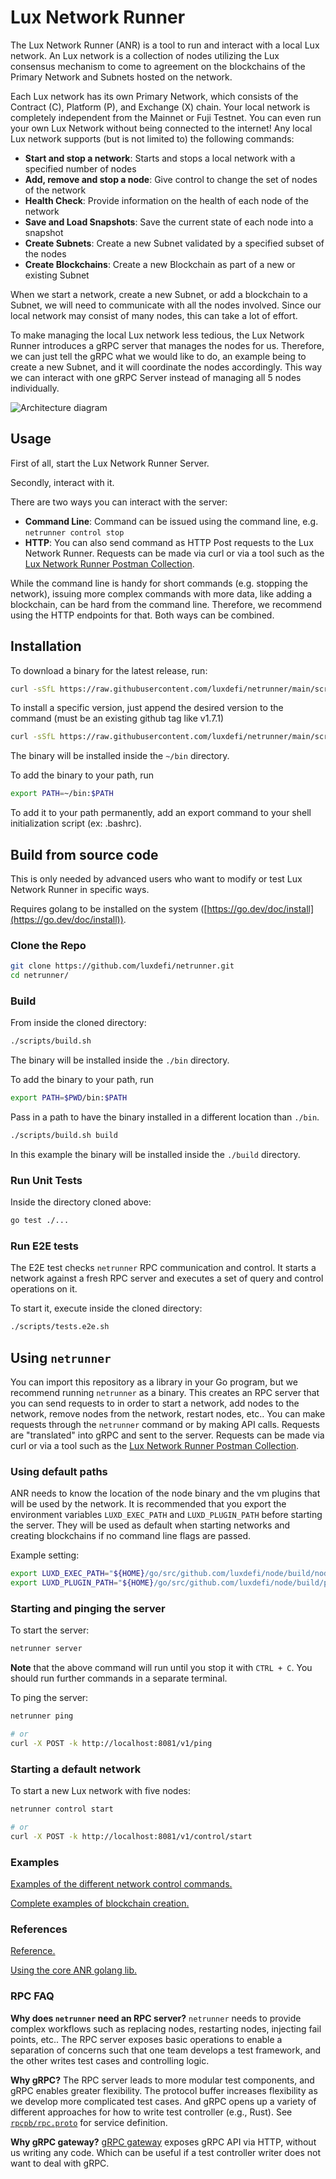 # Lux Network Runner

The Lux Network Runner (ANR) is a tool to run and interact with a local Lux network. An Lux network is a collection of nodes utilizing the Lux consensus mechanism to come to agreement on the blockchains of the Primary Network and Subnets hosted on the network.

Each Lux network has its own Primary Network, which consists of the Contract (C), Platform (P), and Exchange (X) chain. Your local network is completely independent from the Mainnet or Fuji Testnet. You can even run your own Lux Network without being connected to the internet! Any local Lux network supports (but is not limited to) the following commands:

- **Start and stop a network**: Starts and stops a local network with a specified number of nodes
- **Add, remove and stop a node**: Give control to change the set of nodes of the network
- **Health Check**: Provide information on the health of each node of the network
- **Save and Load Snapshots**: Save the current state of each node into a snapshot
- **Create Subnets**: Create a new Subnet validated by a specified subset of the nodes
- **Create Blockchains**: Create a new Blockchain as part of a new or existing Subnet

When we start a network, create a new Subnet, or add a blockchain to a Subnet, we will need to communicate with all the nodes involved. Since our local network may consist of many nodes, this can take a lot of effort.

To make managing the local Lux network less tedious, the Lux Network Runner introduces a gRPC server that manages the nodes for us. Therefore, we can just tell the gRPC what we would like to do, an example being to create a new Subnet, and it will coordinate the nodes accordingly. This way we can interact with one gRPC Server instead of managing all 5 nodes individually.

![Architecture diagram](/docs/assets/diagram.png)

## Usage

First of all, start the Lux Network Runner Server.

Secondly, interact with it.

There are two ways you can interact with the server:

- **Command Line**: Command can be issued using the command line, e.g. `netrunner control stop`
- **HTTP**: You can also send command as HTTP Post requests to the Lux Network Runner. Requests can be made via curl or via a tool such as the [Lux Network Runner Postman Collection](https://github.com/luxdefi/netrunner-postman-collection).

While the command line is handy for short commands (e.g. stopping the network), issuing more complex commands with more data, like adding a blockchain, can be hard from the command line. Therefore, we recommend using the HTTP endpoints for that. Both ways can be combined.

## Installation

To download a binary for the latest release, run:

```sh
curl -sSfL https://raw.githubusercontent.com/luxdefi/netrunner/main/scripts/install.sh | sh -s
```

To install a specific version, just append the desired version to the command (must be an existing github tag like v1.7.1)

```sh
curl -sSfL https://raw.githubusercontent.com/luxdefi/netrunner/main/scripts/install.sh | sh -s v1.7.1
```

The binary will be installed inside the `~/bin` directory.

To add the binary to your path, run

```sh
export PATH=~/bin:$PATH
```

To add it to your path permanently, add an export command to your shell initialization script (ex: .bashrc).

## Build from source code

This is only needed by advanced users who want to modify or test Lux Network Runner in specific ways.

Requires golang to be installed on the system ([https://go.dev/doc/install](https://go.dev/doc/install)).

### Clone the Repo

```sh
git clone https://github.com/luxdefi/netrunner.git
cd netrunner/
```

### Build

From inside the cloned directory:

```sh
./scripts/build.sh
```

The binary will be installed inside the `./bin` directory.

To add the binary to your path, run

```sh
export PATH=$PWD/bin:$PATH
```

Pass in a path to have the binary installed in a different location than `./bin`.

```sh
./scripts/build.sh build
```

In this example the binary will be installed inside the `./build` directory.

### Run Unit Tests

Inside the directory cloned above:

```sh
go test ./...
```

### Run E2E tests

The E2E test checks `netrunner` RPC communication and control. It starts a network against a fresh RPC
server and executes a set of query and control operations on it.

To start it, execute inside the cloned directory:

```sh
./scripts/tests.e2e.sh
```

## Using `netrunner`

You can import this repository as a library in your Go program, but we recommend running `netrunner` as a binary. This creates an RPC server that you can send requests to in order to start a network, add nodes to the network, remove nodes from the network, restart nodes, etc.. You can make requests through the `netrunner` command or by making API calls. Requests are "translated" into gRPC and sent to the server. Requests can be made via curl or via a tool such as the [Lux Network Runner Postman Collection](https://github.com/luxdefi/netrunner-postman-collection).

### Using default paths

ANR needs to know the location of the node binary and the vm plugins that will be used by the network. It is recommended that you export the environment variables `LUXD_EXEC_PATH` and `LUXD_PLUGIN_PATH` before starting the server. They will be used as default when starting networks and creating blockchains if no command line flags are passed.

Example setting:

```sh
export LUXD_EXEC_PATH="${HOME}/go/src/github.com/luxdefi/node/build/node"
export LUXD_PLUGIN_PATH="${HOME}/go/src/github.com/luxdefi/node/build/plugins"
```

### Starting and pinging the server

To start the server:

```sh
netrunner server
```

**Note** that the above command will run until you stop it with `CTRL + C`. You should run further commands in a separate terminal.

To ping the server:

```sh
netrunner ping

# or
curl -X POST -k http://localhost:8081/v1/ping
```

### Starting a default network

To start a new Lux network with five nodes:

```sh
netrunner control start

# or
curl -X POST -k http://localhost:8081/v1/control/start 
```

### Examples

[Examples of the different network control commands.](/docs/examples.md)

[Complete examples of blockchain creation.](/docs/blockchain-examples.md)

### References

[Reference.](/docs/reference.md)

[Using the core ANR golang lib.](/docs/lib.md)

### RPC FAQ

**Why does `netrunner` need an RPC server?** `netrunner` needs to provide complex workflows such as replacing nodes, restarting nodes, injecting fail points, etc.. The RPC server exposes basic operations to enable a separation of concerns such that one team develops a test framework, and the other writes test cases and controlling logic.

**Why gRPC?** The RPC server leads to more modular test components, and gRPC enables greater flexibility. The protocol buffer increases flexibility as we develop more complicated test cases. And gRPC opens up a variety of different approaches for how to write test controller (e.g., Rust). See [`rpcpb/rpc.proto`](./rpcpb/rpc.proto) for service definition.

**Why gRPC gateway?** [gRPC gateway](https://grpc-ecosystem.github.io/grpc-gateway/) exposes gRPC API via HTTP, without us writing any code. Which can be useful if a test controller writer does not want to deal with gRPC.
